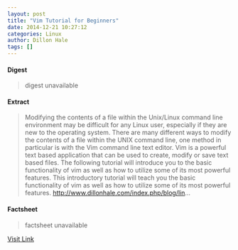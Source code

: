```yaml
---
layout: post
title: "Vim Tutorial for Beginners"
date: 2014-12-21 10:27:12
categories: Linux
author: Dillon Hale
tags: []
---
```



#### Digest
>digest unavailable

#### Extract
>Modifying the contents of a file within the Unix/Linux command line environment may be difficult for any Linux user, especially if they are new to the operating system. There are many different ways to modify the contents of a file within the UNIX command line, one method in particular is with the Vim command line text editor. Vim is a powerful text based application that can be used to create, modify or save text based files. The following tutorial will introduce you to the basic functionality of vim as well as how to utilize some of its most powerful features. This introductory tutorial will teach you the basic functionality of vim as well as how to utilize some of its most powerful features. http://www.dillonhale.com/index.php/blog/lin...

#### Factsheet
>factsheet unavailable

[Visit Link](https://www.linux.com/community/blogs/131-business-or-qenterprise/799587-vim-tutorial-for-beginners/)


